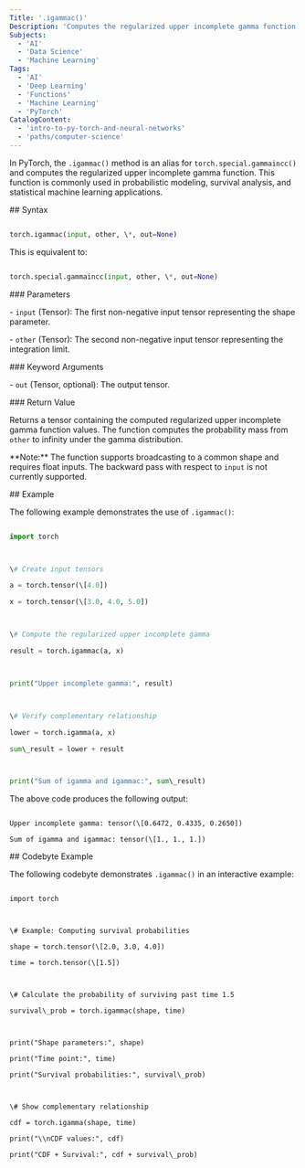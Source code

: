 ```yaml
---
Title: '.igammac()'
Description: 'Computes the regularized upper incomplete gamma function.'
Subjects:
  - 'AI'
  - 'Data Science'
  - 'Machine Learning'
Tags:
  - 'AI'
  - 'Deep Learning'
  - 'Functions'
  - 'Machine Learning'
  - 'PyTorch'
CatalogContent:
  - 'intro-to-py-torch-and-neural-networks'
  - 'paths/computer-science'
---
```


In PyTorch, the `.igammac()` method is an alias for `torch.special.gammaincc()` and computes the regularized upper incomplete gamma function. This function is commonly used in probabilistic modeling, survival analysis, and statistical machine learning applications.

\## Syntax

```py

torch.igammac(input, other, \*, out=None)

```

This is equivalent to:

```py

torch.special.gammaincc(input, other, \*, out=None)

```

\### Parameters

\- `input` (Tensor): The first non-negative input tensor representing the shape parameter.

\- `other` (Tensor): The second non-negative input tensor representing the integration limit.

\### Keyword Arguments

\- `out` (Tensor, optional): The output tensor.

\### Return Value

Returns a tensor containing the computed regularized upper incomplete gamma function values. The function computes the probability mass from `other` to infinity under the gamma distribution.

\*\*Note:\*\* The function supports broadcasting to a common shape and requires float inputs. The backward pass with respect to `input` is not currently supported.

\## Example

The following example demonstrates the use of `.igammac()`:

```py

import torch



\# Create input tensors

a = torch.tensor(\[4.0])

x = torch.tensor(\[3.0, 4.0, 5.0])



\# Compute the regularized upper incomplete gamma

result = torch.igammac(a, x)



print("Upper incomplete gamma:", result)



\# Verify complementary relationship

lower = torch.igamma(a, x)

sum\_result = lower + result



print("Sum of igamma and igammac:", sum\_result)

```

The above code produces the following output:

```

Upper incomplete gamma: tensor(\[0.6472, 0.4335, 0.2650])

Sum of igamma and igammac: tensor(\[1., 1., 1.])

```

\## Codebyte Example

The following codebyte demonstrates `.igammac()` in an interactive example:

```codebyte/python

import torch



\# Example: Computing survival probabilities

shape = torch.tensor(\[2.0, 3.0, 4.0])

time = torch.tensor(\[1.5])



\# Calculate the probability of surviving past time 1.5

survival\_prob = torch.igammac(shape, time)



print("Shape parameters:", shape)

print("Time point:", time)

print("Survival probabilities:", survival\_prob)



\# Show complementary relationship

cdf = torch.igamma(shape, time)

print("\\nCDF values:", cdf)

print("CDF + Survival:", cdf + survival\_prob)

```

